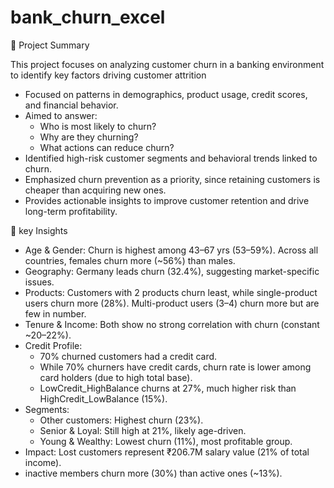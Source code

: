 # bank_churn_excel

📌 Project Summary

This project focuses on analyzing customer churn in a banking environment to identify key factors driving customer attrition
* Focused on patterns in demographics, product usage, credit scores, and financial behavior.
* Aimed to answer:
  * Who is most likely to churn?
  * Why are they churning?
  * What actions can reduce churn?
* Identified high-risk customer segments and behavioral trends linked to churn.
* Emphasized churn prevention as a priority, since retaining customers is cheaper than acquiring new ones.
* Provides actionable insights to improve customer retention and drive long-term profitability.

🔎 key Insights

* Age & Gender: Churn is highest among 43–67 yrs (53–59%). Across all countries, females churn more (~56%) than males.
* Geography: Germany leads churn (32.4%), suggesting market-specific issues.
* Products: Customers with 2 products churn least, while single-product users churn more (28%). Multi-product users (3–4) churn more but are few in number.
* Tenure & Income: Both show no strong correlation with churn (constant ~20–22%).
* Credit Profile:
  * 70% churned customers had a credit card.
  * While 70% churners have credit cards, churn rate is lower among card holders (due to high total base).
  * LowCredit_HighBalance churns at 27%, much higher risk than HighCredit_LowBalance (15%).
* Segments:
  * Other customers: Highest churn (23%).
  * Senior & Loyal: Still high at 21%, likely age-driven.
  * Young & Wealthy: Lowest churn (11%), most profitable group.
* Impact: Lost customers represent ₹206.7M salary value (21% of total income).
* inactive members churn more (30%) than active ones (~13%).

